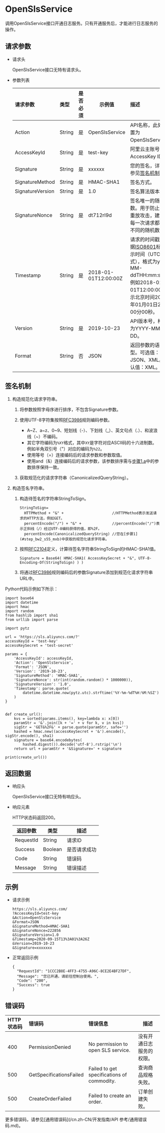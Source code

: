 # OpenSlsService

调用OpenSlsService接口开通日志服务。只有开通服务后，才能进行日志服务的操作。

## 请求参数

-   请求头

    OpenSlsService接口无特有请求头。

-   参数列表

    |请求参数|类型|是否必须|示例值|描述|
    |:---|:-|:---|---|:-|
    |Action|String|是|OpenSlsService|API名称，此处配置为OpenSlsService。|
    |AccessKeyId|String|是|test-key|阿里云主账号的AccessKey ID。|
    |Signature|String|是|xxxxxx|您的签名，详情请参见[签名机制](#section_8f8_hbd_y87)。|
    |SignatureMethod|String|是|HMAC-SHA1|签名方式。|
    |SignatureVersion|String|是|1.0|签名算法版本。|
    |SignatureNonce|String|是|dt712rl9d|签名唯一的随机数。用于防止网络重放攻击，建议您每一次请求都使用不同的随机数。|
    |Timestamp|String|是|2018-01-01T12:00:00Z|请求的时间戳。根据[ISO8601](http://iso.org/iso-8601-date-and-time-format.html)标准表示时间（UTC格式），格式为yyyy-MM-ddTHH:mm:ssZ。例如2018-01-01T12:00:00Z表示北京时间2018年01月01日20点00分00秒。|
    |Version|String|是|2019-10-23|API版本号，格式为YYYY-MM-DD。|
    |Format|String|否|JSON|返回参数的语言类型。可选值：JSON、XML。默认值：XML。|


## 签名机制

1.  构造规范化请求字符串。

    1.  将参数按照字母序进行排序，不包含Signature参数。

    2.  使用UTF-8字符集按照[RFC3986](http://tools.ietf.org/html/rfc3986)规则编码参数。

        -   A~Z、a~z、0~9、短划线（-）、下划线（\_）、英文句点（.）、和波浪线（~）不编码。
        -   其它字符编码为`%XY`格式，其中`XY`是字符对应ASCII码的十六进制数。例如半角双引号（"）对应的编码为`%22`。
        -   使用等号（=）连接编码后的请求参数和参数取值。
        -   使用and（&）连接编码后的请求参数，该参数排序需与[步骤1.a](#step_bw2_s55_mxb)中的参数排序保持一致。
    3.  获取规范化的请求字符串（CanonicalizedQueryString）。

2.  构造签名字符串。

    1.  构造待签名的字符串StringToSign。

        ```
        StringToSign=
          HTTPMethod + "&" +                      //HTTPMethod表示发送请求的HTTP方法，例如GET。
          percentEncode("/") + "&" +              //percentEncode("/")表示正斜线（/）经过UTF-8编码获得的值，即%2F。
          percentEncode(CanonicalizedQueryString) //您在[步骤1](#step_bw2_s55_mxb)中获取的规范化请求字符串。
        ```

    2.  按照[RFC2104](http://www.ietf.org/rfc/rfc2104.txt)定义，计算待签名字符串StringToSign的HMAC-SHA1值。

        ```
        Signature = Base64( HMAC-SHA1( AccessKeySecret + "&", UTF-8-Encoding-Of(StringToSign) ) )
        ```

    3.  将通过[RFC3986](https://tools.ietf.org/html/rfc3986)规则编码后的参数Signature添加到规范化请求字符串URL中。


Python代码示例如下所示：

```
import base64
import datetime
import hmac
import random
from hashlib import sha1
from urllib import parse

import pytz

url = 'https://sls.aliyuncs.com/?'
accessKeyId = 'test-key'
accessKeySecret = 'test-secret'

params = {
    'AccessKeyId': accessKeyId,
    'Action': 'OpenSlsService',
    'Format': 'JSON',
    'Version': '2019-10-23',
    'SignatureMethod': 'HMAC-SHA1',
    'SignatureNonce': str(int(random.random() * 1000000)),
    'SignatureVersion': '1.0',
    'Timestamp': parse.quote(
        datetime.datetime.now(pytz.utc).strftime('%Y-%m-%dT%H:%M:%SZ')
    )
}


def create_url():
    kvs = sorted(params.items(), key=lambda x: x[0])
    paramStr = '&'.join([k + '=' + v for k, v in kvs])
    sigStr = 'GET&%2F&' + parse.quote(paramStr, safe='')
    hashed = hmac.new((accessKeySecret + '&').encode(), sigStr.encode(), sha1)
    signature = base64.encodebytes(
        hashed.digest()).decode('utf-8').rstrip('\n')
    return url + paramStr + '&Signature=' + signature

print(create_url())
```

## 返回数据

-   响应头

    OpenSlsService接口无特有响应头。

-   响应元素

    HTTP状态码返回200。

    |返回参数|类型|描述|
    |----|--|--|
    |RequestId|String|请求ID|
    |Success|Boolean|是否请求成功|
    |Code|String|错误码|
    |Message|String|错误描述|


## 示例

-   请求示例

    ```
    https://sls.aliyuncs.com/
    ?AccessKeyId=test-key
    &Action=OpenSlsService
    &Format=JSON
    &SignatureMethod=HMAC-SHA1
    &SignatureNonce=222856
    &SignatureVersion=1.0
    &Timestamp=2020-09-15T13%3A01%3A26Z
    &Version=2019-10-23
    &Signature=xxxxxxx
    ```

-   正常返回示例

    ```
    {
      "RequestId": "1CCC2B8E-4FF3-4755-A96C-8CE2E4BF27DF",
      "Message": "您已开通，请前往控制台使用。",
      "Code": "200",
      "Success": true
    }
    ```


## 错误码

|HTTP状态码|错误码|错误信息|描述|
|:------|:--|:---|--|
|400|PermissionDenied|No permission to open SLS service.|没有开通日志服务的权限。|
|500|GetSpecificationsFailed|Failed to get specifications of commodity.|查询商品规格失败。|
|500|CreateOrderFailed|Failed to create an order.|订单创建失败。|

更多错误码，请参见[通用错误码](/cn.zh-CN/开发指南/API 参考/通用错误码.md)。

